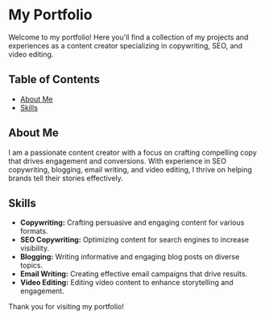 # My Portfolio

Welcome to my portfolio! Here you'll find a collection of my projects and experiences as a content creator specializing in copywriting, SEO, and video editing.

## Table of Contents

- [About Me](#about-me)
- [Skills](#skills)

## About Me

I am a passionate content creator with a focus on crafting compelling copy that drives engagement and conversions. With experience in SEO copywriting, blogging, email writing, and video editing, I thrive on helping brands tell their stories effectively.

## Skills

- **Copywriting:** Crafting persuasive and engaging content for various formats.
- **SEO Copywriting:** Optimizing content for search engines to increase visibility.
- **Blogging:** Writing informative and engaging blog posts on diverse topics.
- **Email Writing:** Creating effective email campaigns that drive results.
- **Video Editing:** Editing video content to enhance storytelling and engagement.


Thank you for visiting my portfolio!
